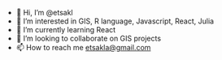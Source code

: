 - 👋 Hi, I’m @etsakl
- 👀 I’m interested in GIS, R language, Javascript, React, Julia
- 🌱 I’m currently learning React
- 💞️ I’m looking to collaborate on GIS projects
- 📫 How to reach me etsakla@gmail.com

<!---
etsakl/etsakl is a ✨ special ✨ repository because its `README.md` (this file) appears on your GitHub profile.
You can click the Preview link to take a look at your changes.
--->
